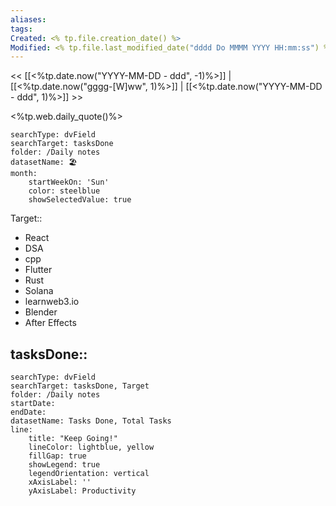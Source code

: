 ```yaml
---
aliases: 
tags: 
Created: <% tp.file.creation_date() %>
Modified: <% tp.file.last_modified_date("dddd Do MMMM YYYY HH:mm:ss") %>
---
```

<< [[<%tp.date.now("YYYY-MM-DD - ddd", -1)%>]] | [[<%tp.date.now("gggg-[W]ww", 1)%>]] | [[<%tp.date.now("YYYY-MM-DD - ddd", 1)%>]] >>


<%tp.web.daily_quote()%>


```tracker
searchType: dvField
searchTarget: tasksDone
folder: /Daily notes 
datasetName: 🏖️
month:
	startWeekOn: 'Sun'
	color: steelblue
	showSelectedValue: true 
```


Target:: 
- React
- DSA
- cpp
- Flutter
- Rust
- Solana
- learnweb3.io
- Blender
- After Effects

tasksDone:: 
- 


```tracker
searchType: dvField
searchTarget: tasksDone, Target
folder: /Daily notes 
startDate:
endDate:
datasetName: Tasks Done, Total Tasks
line:
    title: "Keep Going!"
    lineColor: lightblue, yellow
    fillGap: true
    showLegend: true
    legendOrientation: vertical
    xAxisLabel: ''
    yAxisLabel: Productivity
```

